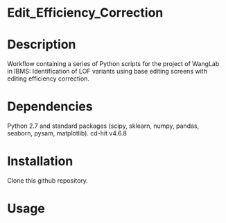 # Edit_Efficiency_Correction

# Description 
Workflow containing a series of Python scripts for the project of WangLab in IBMS: Identification of LOF variants using base editing screens with editing efficiency correction.

# Dependencies
Python 2.7 and standard packages (scipy, sklearn, numpy, pandas, seaborn, pysam, matplotlib).
cd-hit v4.6.8

# Installation
Clone this github repository.

# Usage
